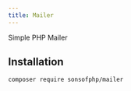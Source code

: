 ```yaml
---
title: Mailer
---
```


Simple PHP Mailer

## Installation

```shell
composer require sonsofphp/mailer
```

